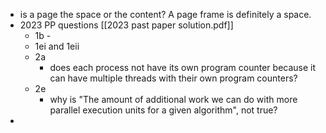 - is a page the space or the content? A page frame is definitely a space.
- 2023 PP questions [[2023 past paper solution.pdf]]
	- 1b - 
	- 1ei and 1eii
	- 2a
		- does each process not have its own program counter because it can have multiple threads with their own program counters?
	- 2e
		- why is "The amount of additional work we can do with more parallel execution units for a given algorithm", not true?
- 